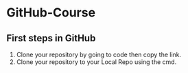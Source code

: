 # GitHub-Course
## First steps in GitHub
1. Clone your repository by going to code then copy the link.
2. Clone your repository to your Local Repo using the cmd.


